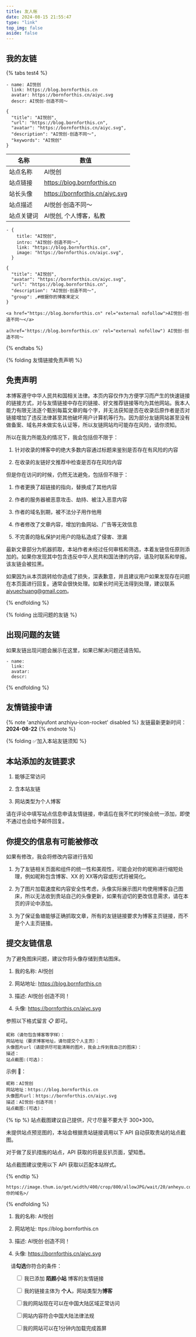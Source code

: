 ```yaml
---
title: 友人帐
date: 2024-08-15 21:55:47
type: "link"
top_img: false
aside: false
---
```

<h2>我的友链</h2>

{% tabs test4 %}
<!-- tab Butterfly -->

```YML
- name: AI悦创
  link: https://blog.bornforthis.cn
  avatar: https://bornforthis.cn/aiyc.svg
  descr: AI悦创·创造不同～
```

<!-- endtab -->

<!-- tab Volantis -->

```YML
{
  "title": "AI悦创",
  "url": "https://blog.bornforthis.cn",
  "avatar": "https://bornforthis.cn/aiyc.svg",
  "description": "AI悦创·创造不同～",
  "keywords": "AI悦创"
}
```

<!-- endtab -->

<!-- tab General -->

|名称|  数值|
|-|-|
|站点名称|  AI悦创|
|站点链接|  https://blog.bornforthis.cn|
|站长头像|  https://bornforthis.cn/aiyc.svg|
|站点描述|  AI悦创·创造不同～|
|站点关键词|    AI悦创, 个人博客，私教|

<!-- endtab -->

<!-- tab Fuild -->

```YML
- {
    title: "AI悦创",
    intro: "AI悦创·创造不同～",
    link: "https://blog.bornforthis.cn",
    image: "https://bornforthis.cn/aiyc.svg",
  }
```

<!-- endtab -->

<!-- tab Volantis -->

```YML
{
  "title": "AI悦创",
  "avatar": "https://bornforthis.cn/aiyc.svg",
  "url": "https://blog.bornforthis.cn",
  "description": "AI悦创·创造不同～",
  "group": ,#根据你的博客来定义
}
```

<!-- endtab -->

<!-- tab Html -->

```YML
<a href="https://blog.bornforthis.cn" rel="external nofollow">AI悦创·创造不同～</a>
```

<!-- endtab -->

<!-- tab Jade -->

```YML
a(href='https://blog.bornforthis.cn' rel="external nofollow") AI悦创·创造不同～
```

<!-- endtab -->
{% endtabs %}


{% folding 友情链接免责声明 %}

<h2>免责声明</h2>

本博客遵守中华人民共和国相关法律。本页内容仅作为方便学习而产生的快速链接的链接方式，对与友情链接中存在的链接、好文推荐链接等均为其他网站。我本人能力有限无法逐个甄别每篇文章的每个字，并无法获知是否在收录后原作者是否对链接增加了违反法律甚至其他破坏用户计算机等行为。因为部分友链网站甚至没有做备案、域名并未做实名认证等，所以友链网站均可能存在风险，请你须知。

所以在我力所能及的情况下，我会包括但不限于：

1. 针对收录的博客中的绝大多数内容通过标题来鉴别是否存在有风险的内容

2. 在收录的友链好文推荐中检查是否存在风险内容

但是你在访问的时候，仍然无法避免，包括但不限于：

1. 作者更换了超链接的指向，替换成了其他内容

2. 作者的服务器被恶意攻击、劫持、被注入恶意内容

3. 作者的域名到期，被不法分子用作他用

4. 作者修改了文章内容，增加钓鱼网站、广告等无效信息

5. 不完善的隐私保护对用户的隐私造成了侵害、泄漏

最新文章部分为机器抓取，本站作者未经过任何审核和筛选，本着友链信任原则添加的。如果你发现其中包含违反中华人民共和国法律的内容，请及时联系和举报。该友链会被拉黑。

如果因为从本页跳转给你造成了损失，深表歉意，并且建议用户如果发现存在问题在本页面进行回复。通常会很快处理。如果长时间无法得到处理，建议联系[aiyuechuang@gmail.com](mailto:aiyuechuang@gmail.com)。

{% endfolding %}

{% folding 出现问题的友链 %}

<h2>出现问题的友链</h2>

如果友链出现问题会展示在这里，如果已解决问题还请告知。

```
- name: 
  link: 
  avatar: 
  descr: 
```

{% endfolding %}

<h2>友情链接申请</h2>

{% note 'anzhiyufont anzhiyu-icon-rocket' disabled %} 友链最新更新时间：<strong>2024-08-22</strong> {% endnote %}

{% folding ✅加入本站友链须知 %}

<h2>本站添加的友链要求</h2>

1. 能够正常访问

2. 含本站友链

3. 网站类型为个人博客

请在评论中填写站点信息申请友情链接，申请后在我不忙的时候会统一添加，即使不通过也会给予邮件回复。

<h2>你提交的信息有可能被修改</h2>

如果有修改，我会将修改内容进行告知

1. 为了友链相关页面和组件的统一性和美观性，可能会对你的昵称进行缩短处理，例如昵称包含博客、XX 的 XX等内容或形式将被简化。

2. 为了图片加载速度和内容安全性考虑，头像实际展示图片均使用博客自己图床，所以无法收到贵站自己的头像更新，如果有迫切的更改信息需求，请在本页的评论中添加。

3. 为了保证鱼塘能够正确抓取文章，所有的友链链接要求为博客主页链接，而不是个人主页链接。

<h2>提交友链信息</h2>

为了避免图床问题，建议你将头像存储到贵站图床。

1. 我的名称: AI悦创

2. 网站地址: https://blog.bornforthis.cn

3. 描述: AI悦创·创造不同！

4. 头像: https://bornforthis.cn/aiyc.svg

参照以下格式留言 📋 即可。

```
昵称（请勿包含博客等字样）：
网站地址（要求博客地址，请勿提交个人主页）：
头像图片url（请提供尽可能清晰的图片，我会上传到我自己的图床）：
描述：
站点截图:(可选)：
```

示例 📢：

```
昵称：AI悦创
网站地址：https://blog.bornforthis.cn
头像图片url：https://bornforthis.cn/aiyc.svg
描述：AI悦创·创造不同！
站点截图:(可选)：
```

{% tip %}
站点截图建议自己提供，尺寸尽量不要大于 300*300。

未提供站点预览图的，本站会根据贵站链接调用以下 API 自动获取贵站的站点截图。

对于做了反扒措施的站点，API 获取的将是反扒页面，望知悉。

站点截图建议使用以下 API 获取以匹配本站样式。

{% endtip %}

```
https://image.thum.io/get/width/400/crop/800/allowJPG/wait/20/anheyu.com/https://<你的域名>/
```

{% endfolding %}

1. 我的名称: AI悦创

2. 网站地址: ttps://blog.bornforthis.cn

3. 描述: AI悦创·创造不同！

4. 头像: https://bornforthis.cn/aiyc.svg


<p style="padding:0 0 0 .8rem">
    请<strong>勾选</strong>你符合的条件：
</p>
<div id="friendlink_checkboxs" style="padding:0 0 0 1.6rem">
    <p>
        <label class="checkbox">
            <input type="checkbox" id="checkbox1" onclick="checkForm()">
            我已添加 <b>陌颜小站</b> 博客的友情链接
        </label>
    </p>
    <p>
        <label class="checkbox">
            <input type="checkbox" id="checkbox2" onclick="checkForm()">
            我的链接主体为 <b>个人</b>，网站类型为<b>博客</b>
        </label>
    </p>
    <p>
        <label class="checkbox">
            <input type="checkbox" id="checkbox3" onclick="checkForm()">我的网站现在可以在中国大陆区域正常访问
        </label>
    </p>
    <p>
        <label class="checkbox">
            <input type="checkbox" id="checkbox4" onclick="checkForm()">网站内容符合中国大陆法律法规
        </label>
    </p>
    <p>
        <label class="checkbox">
            <input type="checkbox" id="checkbox5" onclick="checkForm()">我的网站可以在1分钟内加载完成首屏
        </label>
    </p>
</div>

<script>
    var twikooSubmit = document.getElementsByClassName("tk-submit")[0];
    if (twikooSubmit) {
        twikooSubmit.style.opacity = "0";
    }
    function checkForm() {
        var checkbox1 = document.getElementById("checkbox1");
        var checkbox2 = document.getElementById("checkbox2");
        var checkbox3 = document.getElementById("checkbox3");
        var checkbox4 = document.getElementById("checkbox4");
        var checkbox5 = document.getElementById("checkbox5");
        var twikooSubmit = document.getElementsByClassName("tk-submit")[0];
        if (checkbox1.checked && checkbox2.checked && checkbox3.checked && checkbox4.checked && checkbox5.checked) {
            twikooSubmit.style.opacity = "1";
            twikooSubmit.style.height = "auto";
            twikooSubmit.style.overflow = "auto";
            var input = document.getElementsByClassName('el-textarea__inner')[0];
            let evt = document.createEvent('HTMLEvents');
            evt.initEvent('input', true, true);
            input.value = '昵称（请勿包含博客等字样）：\n网站地址（要求博客地址，请勿提交个人主页）：\n头像图片url（请提供尽可能清晰的图片，我会上传到我自己的图床）：\n描述：';
            input.dispatchEvent(evt);
            input.focus();
            input.setSelectionRange(-1, -1);
        } else {
            twikooSubmit.style.opacity = "0";
            twikooSubmit.style.height = "0";
            twikooSubmit.style.overflow = "hidden";
        }
    }
</script>

<style>
    .tk-comments > .tk-submit {
        opacity: 0;
        height: 0;
        transition: opacity .5s, height .5s;
        overflow: hidden;
    }
</style>